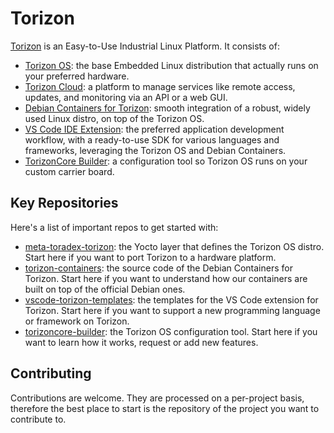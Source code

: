 # Torizon #

[Torizon](https://www.torizon.io/) is an Easy-to-Use Industrial Linux Platform. It consists of:

- [Torizon OS](https://www.torizon.io/torizon-os): the base Embedded Linux distribution that actually runs on your preferred hardware.
- [Torizon Cloud](https://app.torizon.io/): a platform to manage services like remote access, updates, and monitoring via an API or a web GUI.
- [Debian Containers for Torizon](https://www.torizon.io/torizon-os#extensive-software): smooth integration of a robust, widely used Linux distro, on top of the Torizon OS.
- [VS Code IDE Extension](https://www.torizon.io/torizon-os#highly-productive-modern): the preferred application development workflow, with a ready-to-use SDK for various languages and frameworks, leveraging the Torizon OS and Debian Containers.
- [TorizonCore Builder](https://developer.toradex.com/torizon/os-customization/): a configuration tool so Torizon OS runs on your custom carrier board.

## Key Repositories ##

 Here's a list of important repos to get started with:

- [meta-toradex-torizon](https://github.com/torizon/meta-toradex-torizon): the Yocto layer that defines the Torizon OS distro. Start here if you want to port Torizon to a hardware platform.
- [torizon-containers](https://github.com/torizon/torizon-containers): the source code of the Debian Containers for Torizon. Start here if you want to understand how our containers are built on top of the official Debian ones.
- [vscode-torizon-templates](https://github.com/torizon/vscode-torizon-templates): the templates for the VS Code extension for Torizon. Start here if you want to support a new programming language or framework on Torizon.
- [torizoncore-builder](https://github.com/torizon/torizoncore-builder): the Torizon OS configuration tool. Start here if you want to learn how it works, request or add new features.

## Contributing ##

Contributions are welcome. They are processed on a per-project basis, therefore the best place to start is the repository of the project you want to contribute to.
